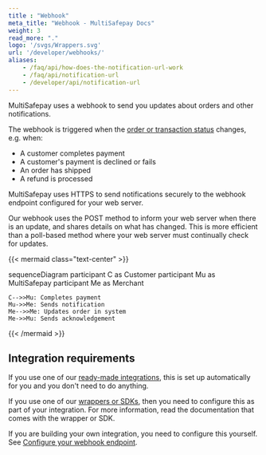```yaml
---
title : "Webhook"
meta_title: "Webhook - MultiSafepay Docs"
weight: 3
read_more: "."
logo: '/svgs/Wrappers.svg'
url: '/developer/webhooks/'
aliases:
    - /faq/api/how-does-the-notification-url-work
    - /faq/api/notification-url
    - /developer/api/notification-url
---
```


MultiSafepay uses a webhook to send you updates about orders and other notifications.

The webhook is triggered when the [order or transaction status](/payments/multisafepay-statuses/) changes, e.g. when:

- A customer completes payment
- A customer's payment is declined or fails
- An order has shipped
- A refund is processed

MultiSafepay uses HTTPS to send notifications securely to the webhook endpoint configured for your web server.

Our webhook uses the POST method to inform your web server when there is an update, and shares details on what has changed. This is more efficient than a poll-based method where your web server must continually check for updates.

{{< mermaid class="text-center" >}}

sequenceDiagram
    participant C as Customer
    participant Mu as MultiSafepay
    participant Me as Merchant

    C-->>Mu: Completes payment
    Mu->>Me: Sends notification
    Me-->>Me: Updates order in system
    Me->>Mu: Sends acknowledgement

{{< /mermaid >}}
&nbsp;  

## Integration requirements

If you use one of our [ready-made integrations](/integrations/ready-made/), this is set up automatically for you and you don't need to do anything.

If you use one of our [wrappers or SDKs](/developer/wrappers/), then you need to configure this as part of your integration. For more information, read the documentation that comes with the wrapper or SDK.

If you are building your own integration, you need to configure this yourself. See [Configure your webhook endpoint](/integrations/self-made/configure-your-webhook/).